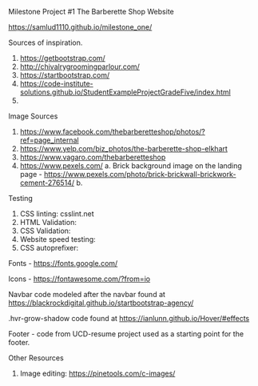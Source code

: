 Milestone Project #1
The Barberette Shop Website

https://samlud1110.github.io/milestone_one/

Sources of inspiration.
  1. https://getbootstrap.com/ 
  2. http://chivalrygroomingparlour.com/
  3. https://startbootstrap.com/ 
  4. https://code-institute-solutions.github.io/StudentExampleProjectGradeFive/index.html 
  5. 
  
Image Sources
  1. https://www.facebook.com/thebarberetteshop/photos/?ref=page_internal
  2. https://www.yelp.com/biz_photos/the-barberette-shop-elkhart 
  3. https://www.vagaro.com/thebarberetteshop 
  4. https://www.pexels.com/ 
    a. Brick background image on the landing page - https://www.pexels.com/photo/brick-brickwall-brickwork-cement-276514/ 
    b.

Testing
  1. CSS linting: csslint.net
  2. HTML Validation: 
  3. CSS Validation:
  4. Website speed testing: 
  5. CSS autoprefixer:


Fonts - https://fonts.google.com/ 

Icons - https://fontawesome.com/?from=io 

Navbar code modeled after the navbar found at https://blackrockdigital.github.io/startbootstrap-agency/ 

.hvr-grow-shadow code found at https://ianlunn.github.io/Hover/#effects

Footer - code from UCD-resume project used as a starting point for the footer.

Other Resources
 1. Image editing: https://pinetools.com/c-images/


 